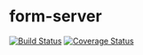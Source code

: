 # form-server
[![Build Status](https://travis-ci.com/mahsheikhdir/form-server.svg?branch=master)](https://travis-ci.com/mahsheikhdir/form-server)
[![Coverage Status](https://coveralls.io/repos/github/mahsheikhdir/form-server/badge.svg?branch=master)](https://coveralls.io/github/mahsheikhdir/form-server?branch=master)
